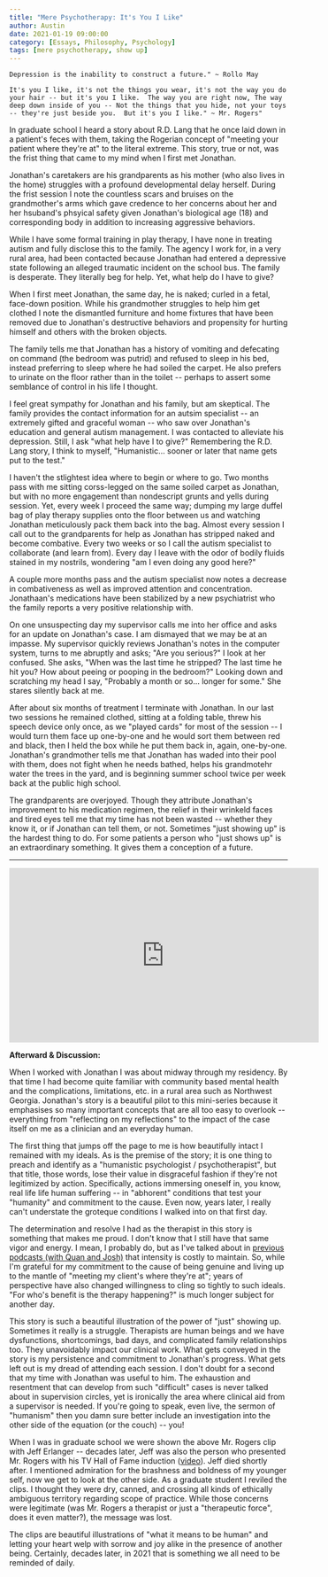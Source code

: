 ```yaml
---
title: "Mere Psychotherapy: It's You I Like"
author: Austin
date: 2021-01-19 09:00:00
category: [Essays, Philosophy, Psychology]
tags: [mere psychotherapy, show up]
---
```


```Depression is the inability to construct a future." ~ Rollo May```

```It's you I like, it's not the things you wear, it's not the way you do your hair -- but it's you I like.  The way you are right now, The way deep down inside of you -- Not the things that you hide, not your toys -- they're just beside you.  But it's you I like." ~ Mr. Rogers"```

In graduate school I heard a story about R.D. Lang that he once laid down in a patient's feces with them, taking the Rogerian concept of "meeting your patient where they're at" to the literal extreme.  This story, true or not, was the frist thing that came to my  mind when I first met Jonathan.

Jonathan's caretakers are his grandparents as his mother (who also lives in the home) struggles with a profound developmental delay herself.  During the frist session I note the countless scars and bruises on the grandmother's arms which gave credence to her concerns about her and her hsuband's phsyical safety given Jonathan's biological age (18) and corresponding body in addition to increasing aggressive behaviors.

While I have some formal training in play therapy, I have none in treating autism and fully disclose this to the family.  The agency I work for, in a very rural area, had been contacted because Jonathan had entered a depressive state following an alleged traumatic incident on the school bus.  The family is desperate.  They literally beg for help.  Yet, what help do I have to give?

When I first meet Jonathan, the same day, he is naked; curled in a fetal, face-down position.  While his grandmother struggles to help him get clothed I note the dismantled furniture and home fixtures that have been removed due to Jonathan's destructive behaviors and propensity for hurting himself and others with the broken objects.

The family tells me that Jonathan has a history of vomiting and defecating on command (the bedroom was putrid) and refused to sleep in his bed, instead preferring to sleep where he had soiled the carpet.  He also prefers to urinate on the floor rather than in the toilet -- perhaps to assert some semblance of control in his life I thought.

I feel great sympathy for Jonathan and his family, but am skeptical.  The family provides the contact information for an autsim specialist -- an extremely gifted and graceful woman -- who saw over Jonathan's education and general autism management.  I was contacted to alleviate his depression.  Still, I ask "what help have I to give?"  Remembering the R.D. Lang story, I think to myself, "Humanistic... sooner or later that name gets put to the test."

I haven't the stlightest idea where to begin or where to go.  Two months pass with me sitting corss-legged on the same soiled carpet as Jonathan, but with no more engagement than nondescript grunts and yells during session.  Yet, every week I proceed the same way; dumping my large duffel bag of play therapy supplies onto the floor between us and watching Jonathan meticulously pack them back into the bag.  Almost every session I call out to the grandparents for help as Jonathan has stripped naked and become combative.  Every two weeks or so I call the autism specialist to collaborate (and learn from).  Every day I leave with the odor of bodily fluids stained in my nostrils, wondering "am I even doing any good here?"

A couple more months pass and the autism specialist now notes a decrease in combativeness as well as improved attention and concentration.  Jonathaan's medications have been stabilized by a new psychiatrist who the family reports a very positive relationship with.

On one unsuspecting day my supervisor calls me into her office and asks for an update on Jonathan's case.  I am dismayed that we may be at an impasse.  My supervisor quickly reviews Jonathan's notes in the computer system, turns to me abruptly and asks; "Are you serious?"  I look at her confused.  She asks, "When was the last time he stripped?  The last time he hit you?  How about peeing or pooping in the bedroom?"  Looking down and scratching my head I say, "Probably a month or so... longer for some."  She stares silently back at me.

After about six months of treatment I terminate with Jonathan.  In our last two sessions he remained clothed, sitting at a folding table, threw his speech device only once, as we "played cards" for most of the session -- I would turn them face up one-by-one and he would sort them between red and black, then I held the box while he put them back in, again, one-by-one.  Jonathan's grandmother tells me that Jonathan has waded into their pool with them, does not fight when he needs bathed, helps his grandmotehr water the trees in the yard, and is beginning summer school twice per week back at the public high school.

The grandparents are overjoyed.  Though they attribute Jonathan's improvement to his medication regimen, the relief in their wrinkeld faces and tired eyes tell me that my time has not been wasted -- whether they know it, or if Jonathan can tell them, or not.  Sometimes "just showing up" is the hardest thing to do.  For some patients a person who "just shows up" is an extraordinary something.  It gives them a conception of a future.

---

<iframe width="560" height="315" src="https://www.youtube.com/embed/USWXF1XW2zo" frameborder="0" allow="accelerometer; autoplay; clipboard-write; encrypted-media; gyroscope; picture-in-picture" allowfullscreen></iframe>

**Afterward & Discussion:**

When I worked with Jonathan I was about midway through my residency.  By that time I had become quite familiar with community based mental health and the complications, limitations, etc. in a rural area such as Northwest Georgia.  Jonathan's story is a beautiful pilot to this mini-series because it emphasises so many important concepts that are all too easy to overlook -- everything from "reflecting on my reflections" to the impact of the case itself on me as a clinician and an everyday human.

The first thing that jumps off the page to me is how beautifully intact I remained with my ideals.  As is the premise of the story; it is one thing to preach and identify as a "humanistic psychologist / psychotherapist", but that title, those words, lose their value in disgraceful fashion if they're not legitimized by action.  Specifically, actions immersing oneself in, you know, real life life human suffering -- in "abhorent" conditions that test your "humanity" and commitment to the cause.  Even now, years later, I really can't understate the groteque conditions I walked into on that first day.

The determination and resolve I had as the therapist in this story is something that makes me proud.  I don't know that I still have that same vigor and energy.  I mean, I probably do, but as I've talked about in [previous podcasts (with Quan and Josh)](https://anchor.fm/thekombatkitchen) that intensity is costly to maintain.  So, while I'm grateful for my commitment to the cause of being genuine and living up to the mantle of "meeting my client's where they're at"; years of perspective have also changed willingness to cling so tightly to such ideals.  "For who's benefit is the therapy happening?" is much longer subject for another day.

This story is such a beautiful illustration of the power of "just" showing up.  Sometimes it really is a struggle.  Therapists are human beings and we have dysfunctions, shortcomings, bad days, and complicated family relationships too.  They unavoidably impact our clinical work.  What gets conveyed in the story is my persistence and commitment to Jonathan's progress.  What gets left out is  my dread of attending each session.  I don't doubt for a second that my time with Jonathan was useful to him.  The exhaustion and resentment that can develop from such "difficult" cases is never talked about in supervision circles, yet is ironically the area where clinical aid from a supervisor is needed.  If you're going to speak, even live, the sermon of "humanism" then you damn sure better include an investigation into the other side of the equation (or the couch) -- you!

When I was in graduate school we were shown the above Mr. Rogers clip with Jeff Erlanger -- decades later, Jeff was also the person who presented Mr. Rogers with his TV Hall of Fame induction ([video](https://www.youtube.com/watch?v=TcNxY4TudXo&t=8s)).  Jeff died shortly after.  I mentioned admiration for the brashness and boldness of my younger self, now we get to look at the other side.  As a graduate student I reviled the clips.  I thought they were dry, canned, and crossing all kinds of ethically ambiguous territory regarding scope of practice.  While those concerns were legitimate (was Mr. Rogers a therapist or just a "therapeutic force", does it even matter?), the message was lost.

The clips are beautiful  illustrations of "what it means to be human" and letting your heart welp with sorrow and joy alike in the presence of another being.  Certainly, decades later, in 2021 that is something we all need to be reminded of daily. 